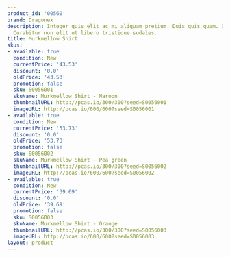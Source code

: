 ```yaml
---
product_id: '00560'
brand: Dragonex
description: Integer quis elit ac mi aliquam pretium. Duis quis quam. Donec non lectus.
  Curabitur non elit ut libero tristique sodales.
title: Murkmellow Shirt
skus:
- available: true
  condition: New
  currentPrice: '43.53'
  discount: '0.0'
  oldPrice: '43.53'
  promotion: false
  sku: S0056001
  skuName: Murkmellow Shirt - Maroon
  thumbnailURL: http://pcas.io/300/300?seed=S0056001
  imageURL: http://pcas.io/600/600?seed=S0056001
- available: true
  condition: New
  currentPrice: '53.73'
  discount: '0.0'
  oldPrice: '53.73'
  promotion: false
  sku: S0056002
  skuName: Murkmellow Shirt - Pea green
  thumbnailURL: http://pcas.io/300/300?seed=S0056002
  imageURL: http://pcas.io/600/600?seed=S0056002
- available: true
  condition: New
  currentPrice: '39.69'
  discount: '0.0'
  oldPrice: '39.69'
  promotion: false
  sku: S0056003
  skuName: Murkmellow Shirt - Orange
  thumbnailURL: http://pcas.io/300/300?seed=S0056003
  imageURL: http://pcas.io/600/600?seed=S0056003
layout: product
---
```


